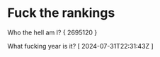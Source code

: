 # Fuck the rankings

Who the hell am I?
{ 2695120 }

What fucking year is it?
[ 2024-07-31T22:31:43Z ]
